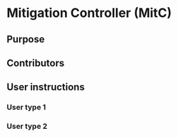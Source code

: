 # Mitigation Controller (MitC)

## Purpose


## Contributors


## User instructions

### User type 1

### User type 2
